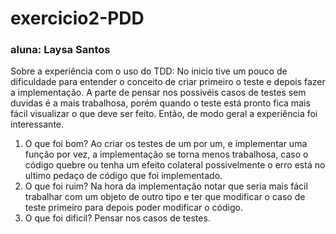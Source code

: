# exercicio2-PDD
### aluna: Laysa Santos
Sobre a experiência com o uso do TDD: No inicio tive um pouco de 
dificuldade para entender o conceito de criar primeiro o teste e 
depois fazer a implementação. A parte de pensar nos possivéis casos de testes 
sem duvidas é a mais trabalhosa, porém quando o teste está pronto 
fica mais fácil visualizar o que deve ser feito. Então, de modo geral a 
experiência foi interessante. 
1. O que foi bom? Ao criar os testes de um por um, e implementar uma função por vez,
a implementação se torna menos trabalhosa, caso o código quebre ou tenha um efeito colateral
possivelmente o erro está no ultimo pedaço de código que foi implementado.
2. O que foi ruim? Na hora da implementação notar que seria mais fácil trabalhar 
com um objeto de outro tipo e ter que modificar o caso de teste primeiro para 
depois poder modificar o código.
3. O que foi dificil? Pensar nos casos de testes.